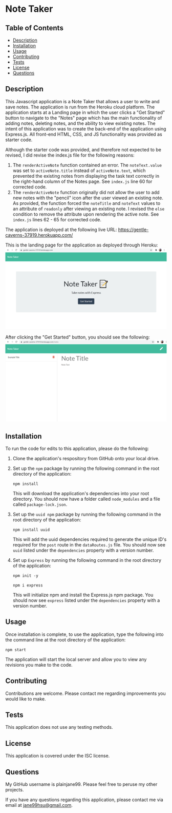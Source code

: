 # Note Taker

## Table of Contents
* [Description](#description)
* [Installation](#installation)
* [Usage](#usage)
* [Contributing](#contributing)
* [Tests](#tests)
* [License](#license)
* [Questions](#questions)

## Description <a name="description"></a>
This Javascript application is a Note Taker that allows a user to write and save notes.  The application is run from the Heroku cloud platform.  The application starts at a Landing page in which the user clicks a "Get Started" button to navigate to the "Notes" page which has the main functionality of adding notes, deleting notes, and the ability to view existing notes.  The intent of this application was to create the back-end of the application using Express.js.  All front-end HTML, CSS, and JS functionality was provided as starter code.  

Although the starter code was provided, and therefore not expected to be revised, I did revise the index.js file for the following reasons:
1. The ```renderActiveNote``` function contained an error.  The ```noteText.value``` was set to ```activeNote.title``` instead of ```activeNote.text```, which prevented the existing notes from displaying the task text correctly in the right-hand column of the Notes page.  See ```index.js``` line 60 for corrected code.
2. The ```renderActiveNote``` function originally did not allow the user to add new notes with the "pencil" icon after the user viewed an existing note.  As provided, the function forced the ```noteTitle``` and ```noteText``` values to an attribute of ```readonly``` after viewing an existing note.  I revised the ```else``` condition to remove the attribute upon rendering the active note.  See ```index.js``` lines 62 - 65 for corrected code.


The application is deployed at the following live URL:
https://gentle-caverns-37919.herokuapp.com/

This is the landing page for the application as deployed through Heroku:
![Landing Page](./assets/images/Note_Taker_Landing_Page.png)

After clicking the "Get Started" button, you should see the following:
![Notes Page](./assets/images/Note_Taker_Notes_Page.png)

## Installation <a name="installation"></a>
To run the code for edits to this application, please do the following: 

1. Clone the application's respository from GitHub onto your local drive.  
2. Set up the ```npm``` package by running the following command in the root directory of the application: 
    
    ```
    npm install
    ```
    
    This will download the application's dependencies into your root directory.  You should now have a folder called ```node_modules``` and a file called ```package-lock.json```.
3. Set up the ```uuid npm``` package by running the following command in the root directory of the application:

    ```
    npm install uuid
    ```

    This will add the uuid dependencies required to generate the unique ID's required for the ```post``` route in the ```dataRoutes.js``` file.  You should now see ```uuid``` listed under the ```dependencies``` property with a version number.
4. Set up ```Express``` by running the following command in the root directory of the application:

    ```
    npm init -y
    ```
    ```
    npm i express
    ```

    This will initialize npm and install the Express.js npm package.  You should now see ```express``` listed under the ```dependencies``` property with a version number.

## Usage <a name="usage"></a>
Once installation is complete, to use the application, type the following into the command line at the root directory of the application:

    npm start
    
The application will start the local server and allow you to view any revisions you make to the code.

## Contributing <a name="contributing"></a>
Contributions are welcome.  Please contact me regarding improvements you would like to make.

## Tests <a name="tests"></a>
This application does not use any testing methods.

## License <a name="license"></a>
This application is covered under the ISC license.

## Questions <a name="questions"></a>
My GitHub username is plainjane99.  Please feel free to peruse my other projects.

If you have any questions regarding this application, please contact me via email at jane99hsu@gmail.com.
  